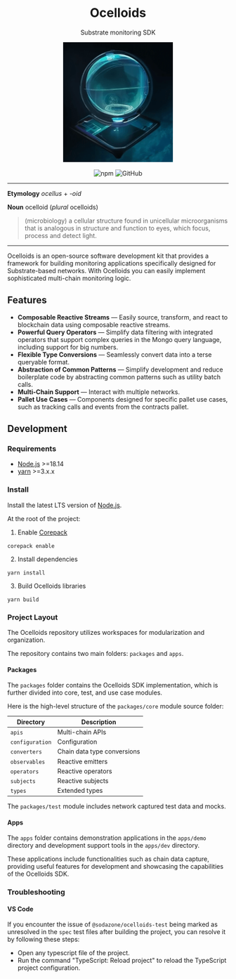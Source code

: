 <div align="center">

# Ocelloids
Substrate monitoring SDK

<img
  src="https://github.com/sodazone/ocelloids/blob/main/.github/assets/ocesp_250-min.png?raw=true"
  width="250"
  height="auto"
  alt=""
/>

![npm](https://img.shields.io/npm/v/sodazone/ocelloids?style=for-the-badge)
![GitHub](https://img.shields.io/github/license/sodazone/ocelloids?style=for-the-badge)

</div>

---

**Etymology** _ocellus_ + _-oid_

**Noun** ocelloid (_plural_ ocelloids)

> (microbiology) a cellular structure found in unicellular microorganisms that is analogous in structure and function to eyes, which focus, process and detect light.

---

Ocelloids is an open-source software development kit that provides a framework for building monitoring applications specifically designed for Substrate-based networks.
With Ocelloids you can easily implement sophisticated multi-chain monitoring logic.

## Features

* **Composable Reactive Streams** — Easily source, transform, and react to blockchain data using composable reactive streams.
* **Powerful Query Operators** — Simplify data filtering with integrated operators that support complex queries in the Mongo query language, including support for big numbers.
* **Flexible Type Conversions** — Seamlessly convert data into a terse queryable format.
* **Abstraction of Common Patterns** — Simplify development and reduce boilerplate code by abstracting common patterns such as utility batch calls.
* **Multi-Chain Support** — Interact with multiple networks.
* **Pallet Use Cases** — Components designed for specific pallet use cases, such as tracking calls and events from the contracts pallet.

## Development

### Requirements

* [Node.js](https://nodejs.org/en/) >=18.14
* [yarn](https://yarnpkg.com/getting-started/install) >=3.x.x

### Install

Install the latest LTS version of [Node.js](https://nodejs.org/en/).

At the root of the project:

1. Enable [Corepack](https://github.com/nodejs/corepack#how-to-install)

```
corepack enable
```

2. Install dependencies

```
yarn install
```

3. Build Ocelloids libraries

```
yarn build
```

### Project Layout

The Ocelloids repository utilizes workspaces for modularization and organization.

The repository contains two main folders: `packages` and `apps`.

#### Packages

The `packages` folder contains the Ocelloids SDK implementation, which is further divided into core, test, and use case modules.

Here is the high-level structure of the `packages/core` module source folder:

| Directory                    | Description                               |
|------------------------------|-------------------------------------------|
| `apis`                       | Multi-chain APIs                          |
| `configuration`              | Configuration                             |
| `converters`                 | Chain data type conversions               |
| `observables`                | Reactive emitters                         |
| `operators`                  | Reactive operators                        |
| `subjects`                   | Reactive subjects                         |
| `types`                      | Extended types                            |

The `packages/test` module includes network captured test data and mocks.

#### Apps

The `apps` folder contains demonstration applications in the `apps/demo` directory and development support tools in the `apps/dev` directory.

These applications include functionalities such as chain data capture, providing useful features for development and showcasing the capabilities of the Ocelloids SDK.

### Troubleshooting

#### VS Code

If you encounter the issue of `@sodazone/ocelloids-test` being marked as unresolved 
in the `spec` test files after building the project, you can resolve it by following these steps:

* Open any typescript file of the project.
* Run the command "TypeScript: Reload project" to reload the TypeScript project configuration.


